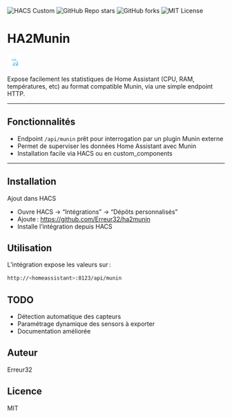![HACS Custom](https://img.shields.io/badge/HACS-Custom-orange)
![GitHub Repo stars](https://img.shields.io/github/stars/Erreur32/ha2munin?style=social)
![GitHub forks](https://img.shields.io/github/forks/Erreur32/ha2munin?style=social)
![MIT License](https://img.shields.io/badge/license-MIT-blue)



# HA2Munin

<img src="https://raw.githubusercontent.com/Erreur32/ha2munin/main/custom_components/ha2munin/ha2munin.png" alt="Munin Logo" width="32"/>


Expose facilement les statistiques de Home Assistant (CPU, RAM, températures, etc) au format compatible Munin, via une simple endpoint HTTP.

---

## Fonctionnalités

- Endpoint `/api/munin` prêt pour interrogation par un plugin Munin externe
- Permet de superviser les données Home Assistant avec Munin
- Installation facile via HACS ou en custom_components

---

## Installation

Ajout dans HACS

-   Ouvre HACS → “Intégrations” → “Dépôts personnalisés”
-   Ajoute : https://github.com/Erreur32/ha2munin
-   Installe l’intégration depuis HACS

## Utilisation

L’intégration expose les valeurs sur :

```bash
http://<homeassistant>:8123/api/munin

```

## TODO

-   Détection automatique des capteurs
-   Paramétrage dynamique des sensors à exporter
-   Documentation améliorée


## Auteur

Erreur32

## Licence

MIT
